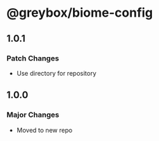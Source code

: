 # @greybox/biome-config

## 1.0.1

### Patch Changes

- Use directory for repository

## 1.0.0

### Major Changes

- Moved to new repo
